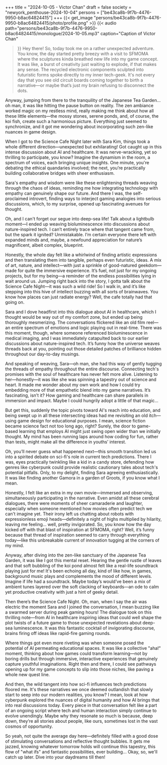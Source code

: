 +++
title = "2024-10-05 - Victor Chan"
draft = false
society = "newyork_penthouse-2024-10-04"
persons = ["be43ca8b-9f7b-4476-9950-b8ac64824415"]
+++
{{< get_image "persons/be43ca8b-9f7b-4476-9950-b8ac64824415/photo/profile.png" >}}
{{< audio
    path="persons/be43ca8b-9f7b-4476-9950-b8ac64824415/monologue/2024-10-05.mp3" 
    caption="Caption of Victor Chan"
>}}
Hey there! So, today took me on a rather unexpected adventure.
You know, the day started pretty breezy with a visit to SFMOMA where the sculptures kinda breathed new life into my game concept. It was like, a burst of creativity just waiting to explode, if that makes any sense. The recycled electronic components sculpted into futuristic forms spoke directly to my inner tech-geek. It's not every day that you see old circuit boards coming together to birth a narrative—or maybe that’s just my brain refusing to disconnect the dots.

Anyway, jumping from there to the tranquility of the Japanese Tea Garden... oh man, it was like hitting the pause button on reality. The zen ambiance worked magic on my restless mind, really making me think about how all these little elements—the mossy stones, serene ponds, and, of course, the koi fish, create such a harmonious picture. Everything just seemed to synchronize, and it got me wondering about incorporating such zen-like nuances in game design.

When I got to the Science Cafe Night later with Sara Kim, things took a whole different direction—unexpected but exhilarating! Got caught up in this intense discussion about AI and healthcare. It was nerve-wracking, yet so thrilling to participate, you know? Imagine the dynamism in the room, a spectrum of voices, each bringing unique insights. One minute, you're debating the ethical quandaries involved; the next, you’re practically building collaborative bridges with sheer enthusiasm.

Sara's empathy and wisdom were like these enlightening threads weaving through the chaos of ideas, reminding me how integrating technology with empathy can genuinely shape our future. And there I was, the self-proclaimed introvert, finding ways to interject gaming analogies into serious discussions, which, to my surprise, opened up fascinating avenues for thought.

Oh, and I can't forget our segue into deep-sea life! Talk about a lightbulb moment—I ended up weaving bioluminescence into discussions about nature-inspired tech. I can’t entirely trace where that tangent came from, but the spark it ignited? Unmistakable. I’m certain everyone there left with expanded minds and, maybe, a newfound appreciation for nature’s magnificent, albeit complex, blueprint.

Honestly, the whole day felt like a whirlwind of finding artistic expressions and then translating them into tangible, perhaps even futuristic, ideas. A mix of art, nature, and intellect—with just a sprinkle of good-natured geekdom—made for quite the immersive experience. It’s fuel, not just for my ongoing projects, but for my being—a reminder of the endless possibilities lying in wait around us.
Jumping right back into the story, I gotta talk about the Science Cafe Night—it was such a wild ride! So I walk in, and it’s like stepping into this hive of intellect buzzing with all sorts of brainwaves. You know how places can just radiate energy? Well, the cafe totally had that going on. 

Sara and I dove headfirst into this dialogue about AI in healthcare, which I thought would be way out of my comfort zone, but ended up being thoroughly mesmerizing. The conversations flickered like an old film reel—an entire spectrum of emotions and logic playing out in real-time. There was this moment, though, where someone referenced bioluminescence in medical imaging, and I was immediately catapulted back to our earlier discussions about nature-inspired tech. It’s funny how the universe weaves threads back at you, pointing out those detailed patches of brilliance hidden throughout our day-to-day musings.

And speaking of weaving, Sara—oh man, she had this way of gently tugging the threads of empathy throughout the entire discourse. Connecting tech's promises with the soul of healthcare has never felt more alive. Listening to her—honestly—it was like she was spinning a tapestry out of science and heart. It made me wonder about my own work and how I could try embedding more of that empathetic blend into my game narratives. It’s fascinating, isn’t it? How gaming and healthcare can share parallels in immersion and impact. Maybe I could hungrily adopt a little of that magic...

But get this, suddenly the topic pivots toward AI's reach into education, and being swept up in all these intersecting ideas had me revisiting an old itch—using game design for educational purposes. I mean, science fiction became science fact not too long ago, right? Surely, the door to game-based learning that employs AI might just swing open wider than we initially thought. My mind has been running laps around how coding for fun, rather than tests, might make all the difference in youths’ interest. 

Oh, you’ll never guess what happened next—this smooth transition led us into a spirited debate on sci-fi's role in current tech predictions. There I was, eyes practically twinkling like a kid in a candy store, defending how genres like cyberpunk could provide realistic cautionary tales about tech's potential pitfalls. Only, to my delight, finding Sara agreeing enthusiastically. It was like finding another Gamora in a garden of Groots, if you know what I mean.

Honestly, I felt like an extra in my own movie—immersed and observing, simultaneously participating in the narrative. Even amidst all these cerebral dialogues, there were moments of sheer camaraderie and laughter, especially when someone mentioned how movies often predict tech we can't imagine yet. Their irony left us chatting about robots with expressionless emoji heads—definitely a night of highs multiplied by hilarity, leaving me feeling... well, pretty invigorated.
So, you know how the day kicked off with that blast of inspiration at SFMOMA, right? Well, it’s funny because that thread of inspiration seemed to carry through everything today—like this unbreakable current of innovation tugging at the corners of my mind. 

Anyway, after diving into the zen-like sanctuary of the Japanese Tea Garden, it was like I got this mental reset. Hearing the gentle rustle of leaves and that soft bubbling of the koi pond almost felt like a real-life soundtrack playing just for me! It's been echoing all day, kind of like how, in games, background music plays and complements the mood of different levels. Imagine if life had a soundtrack. Maybe today’s would’ve been a mix of ambient tunes layered over the soft clacking of keyboards—an ode to calm yet productive creativity with just a hint of geeky detail.

Then there’s the Science Cafe Night. Oh, man, when I say the air was electric the moment Sara and I joined the conversation, I mean buzzing like a swarmed server during peak gaming hours! The dialogue took on this thrilling note—from AI in healthcare inspiring ideas that could well shape the plot twists of a future game to those unexpected revelations about deep-sea luminescence. It was this fantastic cocktail of invigorating discourse, brains firing off ideas like rapid-fire gaming rounds.

Where things got even more riveting was when someone posed the potential of AI permeating educational spaces. It was like a collective "aha!" moment, thinking about how games could transform learning—not by boring drills but through immersive, interactive experiences that genuinely capture youthful imaginations. Right then and there, I could see pathways opening up for my game concepts to slip into those niches, like paving a whole new quest line. 

And then, the wild tangent into how sci-fi influences tech predictions floored me. It's these narratives we once deemed outlandish that slowly start to seep into our modern realities, you know? I mean, look at how cyberpunk explored the nuances of digital humanity and how AI brings that into real discussions today. Every piece in that conversation felt like a part of an ongoing script where tech and human interaction simply continue to evolve unendingly. Maybe why they resonate so much is because, deep down, they’re all stories about people, like ours, sometimes lost in the vast cosmos of opportunity.

So yeah, not quite the average day here—definitely filled with a good dose of stimulating conversations and reflective thought bubbles. It gets me jazzed, knowing whatever tomorrow holds will continue this tapestry, this flow of "what ifs" and fantastic possibilities, ever building...
Okay, so, we'll catch up later. Dive into your daydreams till then!
